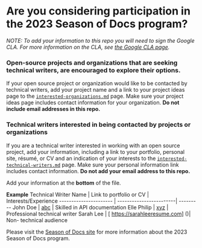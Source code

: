# Are you considering participation in the 2023 Season of Docs program?

_NOTE: To add your information to this repo you will need to sign the Google CLA. For more information on the CLA, see [the Google CLA page](https://cla.developers.google.com/about)._

### Open-source projects and organizations that are seeking technical writers, are encouraged to explore their options.
  If your open source project or organization would like to be contacted by technical writers, add your project name and a link to your project ideas page to the [`interested-organizations.md`](./interested-organizations.md) page. Make sure your project ideas page includes contact information for your organization. **Do not include email addresses in this repo.**
  
### Technical writers interested in being contacted by projects or organizations
  If you are a technical writer interested in working with an open source project, add your information, including a link to your portfolio, personal site, résumé, or CV and an indication of your interests to the [`interested-technical-writers.md`](./interested-technical-writers.md) page. Make sure your personal information link includes contact information. **Do not add your email address to this repo.** 

Add your information at the **bottom** of the file. 

  **Example**
  Technical Writer Name | Link to portfolio or CV | Interests/Experience
---------------------- | ------------------------| ---------
  John Doe | [abc]() | Skilled in API documentation
  Elle Philip | [xyz]() | Professional technical writer
  Sarah Lee | [ https://sarahleeresume.com] ()| Non- technical audience
  
 
Please visit the [Season of Docs site](https://developers.google.com/season-of-docs) for more information about the 2023 Season of Docs program.

